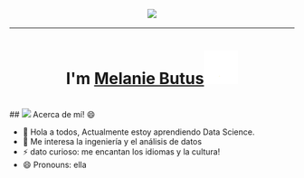 <p align="center">
  <img src="https://miro.medium.com/max/2048/1*OohqW5DGh9CQS4hLY5FXzA.png" height="230"/>
</p>
<hr>
<h1 align="center">I'm <a href="https://github.com/Aryagm">Melanie Butus<a><img src="https://github.com/Kathryn-Jie/Kathryn-Jie/blob/main/wave.gif" width="60px"/></h1>
<Br>
## <picture><img src = "https://github.com/7oSkaaa/7oSkaaa/blob/main/Images/about_me.gif?raw=true" width = 50px></picture> Acerca de mí! 😄</h1>

- 👋 Hola a todos, Actualmente estoy aprendiendo Data Science.
- 👀 Me interesa la ingeniería y el análisis de datos
- ⚡ dato curioso: me encantan los idiomas y la cultura!
- 😄 Pronouns: ella


<!---
Melbutus/Melbutus is a ✨ special ✨ repository because its `README.md` (this file) appears on your GitHub profile.
You can click the Preview link to take a look at your changes.
--->
